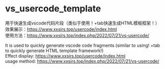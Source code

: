 # vs_usercode_template
用于快速生成vscode代码片段（类似于使用！+tab快速生成HTML模板框架！）<br>
效果展示：https://www.xxsirs.top/usercode/index.html<br>
使用方法：https://www.xxsirs.top/index.php/2022/07/21/vs-usercode/


It is used to quickly generate vscode code fragments (similar to using! +tab to quickly generate HTML template framework!)<br>
Effect display: https://www.xxsirs.top/usercode/index.html<br>
usage method: https://www.xxsirs.top/index.php/2022/07/21/vs-usercode/<br>
